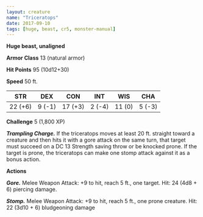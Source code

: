 ```yaml
---
layout: creature
name: "Triceratops"
date: 2017-09-10
tags: [huge, beast, cr5, monster-manual]
---
```


**Huge beast, unaligned**

**Armor Class** 13 (natural armor)

**Hit Points** 95 (10d12+30)

**Speed** 50 ft.

|   STR   |   DEX   |   CON   |   INT   |   WIS   |   CHA   |
|:-----:|:-----:|:-----:|:-----:|:-----:|:-----:|
| 22 (+6) | 9 (-1) | 17 (+3) | 2 (-4) | 11 (0) | 5 (-3) |

**Challenge** 5 (1,800 XP)

***Trampling Charge.*** If the triceratops moves at least 20 ft. straight toward a creature and then hits it with a gore attack on the same turn, that target must succeed on a DC 13 Strength saving throw or be knocked prone. If the target is prone, the triceratops can make one stomp attack against it as a bonus action.

**Actions**

***Gore.*** Melee Weapon Attack: +9 to hit, reach 5 ft., one target. Hit: 24 (4d8 + 6) piercing damage.

***Stomp.*** Melee Weapon Attack: +9 to hit, reach 5 ft., one prone creature. Hit: 22 (3d10 + 6) bludgeoning damage

